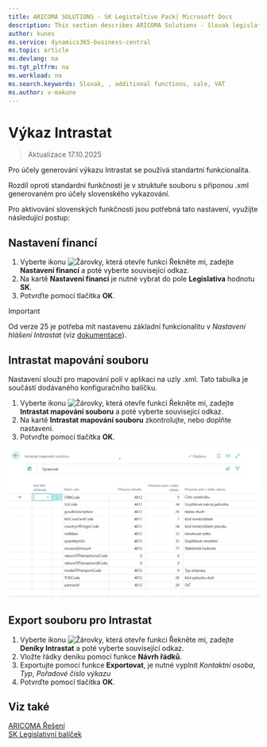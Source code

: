 ```yaml
---
title: ARICOMA SOLUTIONS - SK Legistaltive Pack| Microsoft Docs
description: This section describes ARICOMA Solutions - Slovak legislation
author: kunes
ms.service: dynamics365-business-central
ms.topic: article
ms.devlang: na
ms.tgt_pltfrm: na
ms.workload: na
ms.search.keywords: Slovak, , additional functions, sale, VAT
ms.author: v-makune
---
```


# Výkaz Intrastat

> Aktualizace 17.10.2025

Pro účely generování výkazu Intrastat se používá standartní funkcionalita.

Rozdíl oproti standardní funkčnosti je v struktuře souboru s příponou .xml generovaném pro účely slovenského vykazování.

Pro aktivování slovenských funkčností jsou potřebná tato nastavení, využijte následující postup:

## Nastavení financí

1. Vyberte ikonu ![Žárovky, která otevře funkci Řekněte mi](media/ui-search/search_small.png "Řekněte mi, co chcete dělat"), zadejte **Nastavení financí** a poté vyberte související odkaz.
2. Na kartě **Nastavení financí** je nutné vybrat do pole **Legislativa** hodnotu **SK**.
3. Potvrďte pomocí tlačítka **OK**.

> [!IMPORTANT]
> Od verze 25 je potřeba mít nastavenu základní funkcionalitu v *Nastavení hlášení Intrastat* (viz [dokumentace](https://learn.microsoft.com/cs-cz/dynamics365/business-central/finance-how-setup-report-intrastat)).

## Intrastat mapování souboru

Nastavení slouží pro mapování polí v aplikaci na uzly .xml. Tato tabulka je součástí dodávaného konfiguračního balíčku.

1. Vyberte ikonu ![Žárovky, která otevře funkci Řekněte mi](media/ui-search/search_small.png "Řekněte mi, co chcete dělat"), zadejte **Intrastat mapování souboru** a poté vyberte související odkaz.
2. Na kartě **Intrastat mapování souboru** zkontrolujte, nebo doplňte nastavení.
3. Potvrďte pomocí tlačítka **OK**.

![Mapování souboru](media/sk-intrastat.png)

## Export souboru pro Intrastat

1. Vyberte ikonu ![Žárovky, která otevře funkci Řekněte mi](media/ui-search/search_small.png "Řekněte mi, co chcete dělat"), zadejte **Deníky Intrastat** a poté vyberte související odkaz.
2. Vložte řádky deníku pomocí funkce **Návrh řádků**.
3. Exportujte pomocí funkce **Exportovat**, je nutné vyplnit *Kontaktní osoba*, *Typ*, *Pořadové číslo výkazu*
4. Potvrďte pomocí tlačítka **OK**.

## Viz také




[ARICOMA Řešení](solutions.md)  
[SK Legislativní balíček](sk-legislative-pack.md)
